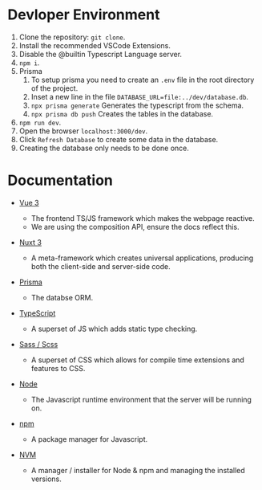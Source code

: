# Devloper Environment

1. Clone the repository: `git clone`.
2. Install the recommended VSCode Extensions.
3. Disable the @builtin Typescript Language server.
4. `npm i`.
5. Prisma
   1. To setup prisma you need to create an `.env` file in the root directory of the project.
   2. Inset a new line in the file `DATABASE_URL=file:../dev/database.db`.
   3. `npx prisma generate` Generates the typescript from the schema.
   4. `npx prisma db push` Creates the tables in the database.
6. `npm run dev`.
7. Open the browser `localhost:3000/dev`.
8. Click `Refresh Database` to create some data in the database.
9. Creating the database only needs to be done once.

# Documentation

- [Vue 3](https://vuejs.org/guide/introduction.html)
  - The frontend TS/JS framework which makes the webpage reactive.
  - We are using the composition API, ensure the docs reflect this.
- [Nuxt 3](https://nuxt.com/docs/getting-started/introduction)

  - A meta-framework which creates universal applications, producing both the client-side and server-side code.

- [Prisma](https://www.prisma.io/)

  - The databse ORM.

- [TypeScript](https://www.typescriptlang.org/)
  - A superset of JS which adds static type checking.
- [Sass / Scss](https://sass-lang.com/)

  - A superset of CSS which allows for compile time extensions and features to CSS.

- [Node](https://nodejs.org/)
  - The Javascript runtime environment that the server will be running on.
- [npm](https://www.npmjs.com/)
  - A package manager for Javascript.
- [NVM](https://github.com/coreybutler/nvm-windows)
  - A manager / installer for Node & npm and managing the installed versions.

